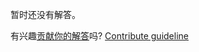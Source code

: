 
暂时还没有解答。

有兴趣[贡献你的解答](https://github.com/BFEdev/BFE.dev-solutions/blob/main/react-quiz/callback-props_zh.md)吗? [Contribute guideline](https://github.com/BFEdev/BFE.dev-solutions#how-to-contribute)
